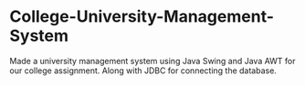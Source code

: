 # College-University-Management-System
Made a university management system using Java Swing and Java AWT for our college assignment. Along with JDBC for connecting the database.
